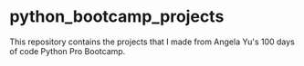 # python_bootcamp_projects
This repository contains the projects that I made from Angela Yu's 100 days of code Python Pro Bootcamp. 
